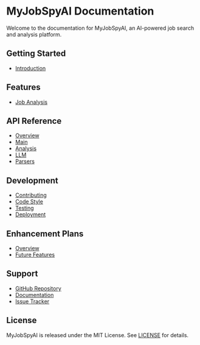 # MyJobSpyAI Documentation

Welcome to the documentation for MyJobSpyAI, an AI-powered job search and analysis platform.

## Getting Started

- [Introduction](getting_started/introduction.md)

## Features

- [Job Analysis](features/job_analysis.md)

## API Reference

- [Overview](api/reference.md)
- [Main](api/myjobspyai.md)
- [Analysis](api/myjobspyai.analysis.md)
- [LLM](api/myjobspyai.llm.md)
- [Parsers](api/myjobspyai.parsers.md)

## Development

- [Contributing](development/contributing.md)
- [Code Style](development/code_style.md)
- [Testing](development/testing.md)
- [Deployment](development/deployment.md)

## Enhancement Plans

- [Overview](enhancement_plans/roadmap.md)
- [Future Features](enhancement_plans/future_features.md)

## Support

- [GitHub Repository](https://github.com/yourusername/myjobspyai)
- [Documentation](https://myjobspyai.readthedocs.io)
- [Issue Tracker](https://github.com/yourusername/myjobspyai/issues)

## License

MyJobSpyAI is released under the MIT License. See [LICENSE](https://github.com/kasnycdev/MyJobSpyAI/blob/master/LICENSE) for details.

